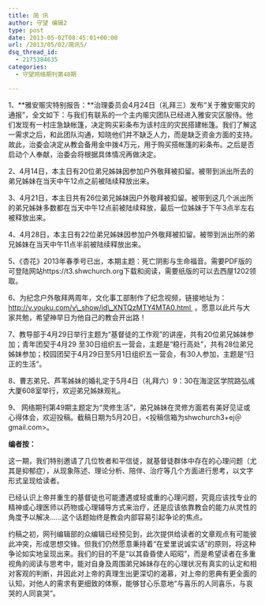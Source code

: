 ```yaml
---
title: 简 讯
author: 守望 编辑2
type: post
date: 2013-05-02T08:45:01+00:00
url: /2013/05/02/简讯5/
dsq_thread_id:
  - 2175384635
categories:
  - 守望网络期刊第48期

---
```

1、**雅安赈灾特别报告：**治理委员会4月24日（礼拜三）发布“关于雅安赈灾的通报”，全文如下：与我们有联系的一个主内赈灾团队已经进入雅安灾区服侍。他们发现有一村庄急缺帐篷，决定购买彩条布为该村庄的灾民搭建帐篷。我们了解这一需求之后，和此团队沟通，知晓他们并不缺乏人力，而是缺乏资金方面的支持。故此，治委会决定从教会备用金中拨4万元，用于购买搭帐篷的彩条布。之后是否启动个人奉献，治委会将根据具体情况再做决定。

2、4月14日，本主日有20位弟兄姊妹因参加户外敬拜被扣留。被带到派出所去的弟兄姊妹在当天中午12点之前被陆续释放出来。

3、4月21日，本主日共有26位弟兄姊妹因户外敬拜被扣留。被带到这几个派出所的弟兄姊妹多数都在当天中午12点前被陆续释放，最后一位姊妹于下午3点半左右被释放出来。

4、4月28日，本主日有22位弟兄姊妹因参加户外敬拜被扣留。被带到派出所的弟兄姊妹在当天中午11点半前被陆续释放出来。

5、《杏花》2013年春季号已出，本期主题：死亡阴影与生命福音。需要PDF版的可登陆网站https://t3.shwchurch.org下载和阅读，需要纸版的可以去西屋1202领取。

6、为纪念户外敬拜两周年，文化事工部制作了纪念视频，链接地址为：http://v.youku.com/v\_show/id\_XNTQzMTY4MTA0.html  。愿意以此片与大家共勉，希望神早日为他自己的教会开出路！

7、教导部于4月29日举行主题为“基督徒的工作观”的讲座，共有20位弟兄姊妹参加；青年团契于4月29 至30日组织五一营会，主题是“稳行高处”，共有28位弟兄姊妹参加；校园团契于4月29日至5月1日组织五一营会，有30人参加，主题是“归正的生活”。

8、曹志弟兄、芦苇姊妹的婚礼定于5月4日（礼拜六）9：30在海淀区学院路弘彧大厦608室举行，欢迎弟兄姊妹观礼。

9、 网络期刊第49期主题定为“灵修生活”，弟兄姊妹在灵修方面若有美好见证或心得体会，欢迎投稿。截稿日期为5月20日，<投稿信箱为shwchurch3+ej＠gmail.com>。

**编者按：**

这一期，我们特别邀请了几位牧者和平信徒，就基督徒群体中存在的心理问题（尤其是抑郁症），从现象陈述、理论分析、陪伴、治疗等几个方面进行思考，以文字形式呈现给读者。

已经认识上帝并重生的基督徒也可能遭遇或轻或重的心理问题，究竟应该找专业的精神或心理医师以药物或心理辅导方式来治疗，还是应该依靠教会的能力从灵性的角度予以解决……这个话题始终是教会内部容易引起争论的焦点。

约稿之初，网刊编辑部的众编辑已经预见到，此次提供给读者的文章观点有可能彼此冲突，形成思想交锋。但我们仍然愿意秉持着“在爱里说诚实话”的原则，将这种争论如实地呈现出来。我们的目的不是“以其昏昏使人昭昭”，而是希望读者在多重视角的阅读与思考中，能对自身及周围弟兄姊妹存在的心理状况有真实的认定和相对客观的判断，并因此对上帝的真理生出更深切的渴慕，对上帝的恩典有更全面的认知，对他人的需求有更细致的体察，能够甘心乐意地“与喜乐的人同喜乐，与哀哭的人同哀哭”。